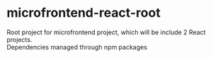 # microfrontend-react-root
Root project for microfrontend project, which will be include 2 React projects. <br>
Dependencies managed through npm packages
